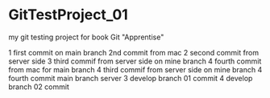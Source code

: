 # GitTestProject_01
my git testing project for book Git "Apprentise"

1 first commit on main branch
2nd commit from mac
2 second commit from server side
3 third commif from server side on mine branch
4 fourth commit from mac for main branch
4 third commif from server side on mine branch
4 fourth commit main branch server
3 develop branch 01 commit
4 develop branch 02 commit

